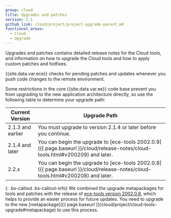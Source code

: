 ```yaml
---
group: cloud
title: Upgrades and patches
version: 2.1
github_link: cloud/project/project-upgrade-parent.md
functional_areas:
  - Cloud
  - Upgrade
---
```

Upgrades and patches contains detailed release notes for the Cloud tools, and information on how to upgrade the Cloud tools and how to apply custom patches and hotfixes.

{{site.data.var.ece}} checks for pending patches and updates whenever you push code changes to the remote environment.

Some restrictions in the core {{site.data.var.ee}} code base prevent you from upgrading to the new application architecture directly, so use the following table to determine your upgrade path:

| Current Version | Upgrade Path |
| --- | --- |
| 2.1.3 and earlier | You must upgrade to version 2.1.4 or later before you continue. |
| 2.1.4 and later | You can begin the upgrade to [ece-tools 2002.0.9]({{ page.baseurl }}/cloud/release-notes/cloud-tools.html#v200209) and later. |
| 2.2.x | You can begin the upgrade to [ece-tools 2002.0.8]({{ page.baseurl }}/cloud/release-notes/cloud-tools.html#v200208) and later. |

{: .bs-callout .bs-callout-info}
We combined the upgrade metapackages for tools and patches with the release of [ece-tools version 2002.0.8](http://devdocs.magento.com/guides/v2.2/cloud/release-notes/cloud-tools.html#v200208), which helps to provide an easier process for future updates. You need to upgrade to the new [metapackage]({{ page.baseurl }}/cloud/project/cloud-tools-upgrade#metapackage) to use this process.
